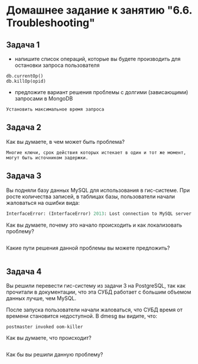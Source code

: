   # Домашнее задание к занятию "6.6. Troubleshooting"

## Задача 1

- напишите список операций, которые вы будете производить для остановки запроса пользователя
```
db.currentOp()
db.killOp(opid)
```
- предложите вариант решения проблемы с долгими (зависающими) запросами в MongoDB
```
Установить максимальное время запроса
```
## Задача 2

Как вы думаете, в чем может быть проблема?
```
Многие ключи, срок действия которых истекает в один и тот же момент, могут быть источником задержки.
``` 
## Задача 3

Вы подняли базу данных MySQL для использования в гис-системе. При росте количества записей, в таблицах базы,
пользователи начали жаловаться на ошибки вида:
```python
InterfaceError: (InterfaceError) 2013: Lost connection to MySQL server during query u'SELECT..... '
```

Как вы думаете, почему это начало происходить и как локализовать проблему?
```

```
Какие пути решения данной проблемы вы можете предложить?
```

```
## Задача 4


Вы решили перевести гис-систему из задачи 3 на PostgreSQL, так как прочитали в документации, что эта СУБД работает с 
большим объемом данных лучше, чем MySQL.

После запуска пользователи начали жаловаться, что СУБД время от времени становится недоступной. В dmesg вы видите, что:

`postmaster invoked oom-killer`

Как вы думаете, что происходит?
```

```
Как бы вы решили данную проблему?
```

```